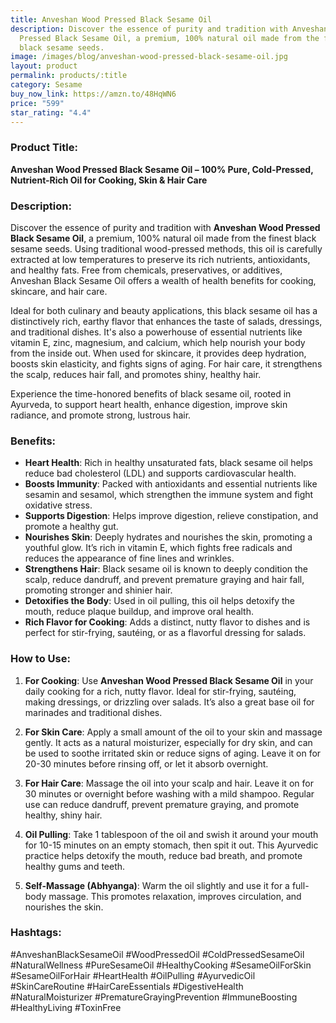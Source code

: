 ```yaml
---
title: Anveshan Wood Pressed Black Sesame Oil
description: Discover the essence of purity and tradition with Anveshan Wood
  Pressed Black Sesame Oil, a premium, 100% natural oil made from the finest
  black sesame seeds.
image: /images/blog/anveshan-wood-pressed-black-sesame-oil.jpg
layout: product
permalink: products/:title
category: Sesame
buy_now_link: https://amzn.to/48HqWN6
price: "599"
star_rating: "4.4"
---
```

### Product Title:
**Anveshan Wood Pressed Black Sesame Oil – 100% Pure, Cold-Pressed, Nutrient-Rich Oil for Cooking, Skin & Hair Care**

### Description:
Discover the essence of purity and tradition with **Anveshan Wood Pressed Black Sesame Oil**, a premium, 100% natural oil made from the finest black sesame seeds. Using traditional wood-pressed methods, this oil is carefully extracted at low temperatures to preserve its rich nutrients, antioxidants, and healthy fats. Free from chemicals, preservatives, or additives, Anveshan Black Sesame Oil offers a wealth of health benefits for cooking, skincare, and hair care.

Ideal for both culinary and beauty applications, this black sesame oil has a distinctively rich, earthy flavor that enhances the taste of salads, dressings, and traditional dishes. It's also a powerhouse of essential nutrients like vitamin E, zinc, magnesium, and calcium, which help nourish your body from the inside out. When used for skincare, it provides deep hydration, boosts skin elasticity, and fights signs of aging. For hair care, it strengthens the scalp, reduces hair fall, and promotes shiny, healthy hair.

Experience the time-honored benefits of black sesame oil, rooted in Ayurveda, to support heart health, enhance digestion, improve skin radiance, and promote strong, lustrous hair.

### Benefits:
- **Heart Health**: Rich in healthy unsaturated fats, black sesame oil helps reduce bad cholesterol (LDL) and supports cardiovascular health.
- **Boosts Immunity**: Packed with antioxidants and essential nutrients like sesamin and sesamol, which strengthen the immune system and fight oxidative stress.
- **Supports Digestion**: Helps improve digestion, relieve constipation, and promote a healthy gut.
- **Nourishes Skin**: Deeply hydrates and nourishes the skin, promoting a youthful glow. It’s rich in vitamin E, which fights free radicals and reduces the appearance of fine lines and wrinkles.
- **Strengthens Hair**: Black sesame oil is known to deeply condition the scalp, reduce dandruff, and prevent premature graying and hair fall, promoting stronger and shinier hair.
- **Detoxifies the Body**: Used in oil pulling, this oil helps detoxify the mouth, reduce plaque buildup, and improve oral health.
- **Rich Flavor for Cooking**: Adds a distinct, nutty flavor to dishes and is perfect for stir-frying, sautéing, or as a flavorful dressing for salads.

### How to Use:
1. **For Cooking**: Use **Anveshan Wood Pressed Black Sesame Oil** in your daily cooking for a rich, nutty flavor. Ideal for stir-frying, sautéing, making dressings, or drizzling over salads. It’s also a great base oil for marinades and traditional dishes.
   
2. **For Skin Care**: Apply a small amount of the oil to your skin and massage gently. It acts as a natural moisturizer, especially for dry skin, and can be used to soothe irritated skin or reduce signs of aging. Leave it on for 20-30 minutes before rinsing off, or let it absorb overnight.

3. **For Hair Care**: Massage the oil into your scalp and hair. Leave it on for 30 minutes or overnight before washing with a mild shampoo. Regular use can reduce dandruff, prevent premature graying, and promote healthy, shiny hair.

4. **Oil Pulling**: Take 1 tablespoon of the oil and swish it around your mouth for 10-15 minutes on an empty stomach, then spit it out. This Ayurvedic practice helps detoxify the mouth, reduce bad breath, and promote healthy gums and teeth.

5. **Self-Massage (Abhyanga)**: Warm the oil slightly and use it for a full-body massage. This promotes relaxation, improves circulation, and nourishes the skin.

### Hashtags:
#AnveshanBlackSesameOil #WoodPressedOil #ColdPressedSesameOil #NaturalWellness #PureSesameOil #HealthyCooking #SesameOilForSkin #SesameOilForHair #HeartHealth #OilPulling #AyurvedicOil #SkinCareRoutine #HairCareEssentials #DigestiveHealth #NaturalMoisturizer #PrematureGrayingPrevention #ImmuneBoosting #HealthyLiving #ToxinFree
